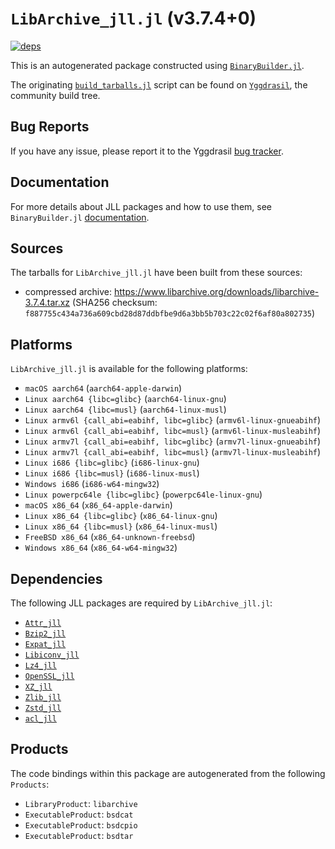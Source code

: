 # `LibArchive_jll.jl` (v3.7.4+0)

[![deps](https://juliahub.com/docs/LibArchive_jll/deps.svg)](https://juliahub.com/ui/Packages/LibArchive_jll/zbR4h?page=2)

This is an autogenerated package constructed using [`BinaryBuilder.jl`](https://github.com/JuliaPackaging/BinaryBuilder.jl).

The originating [`build_tarballs.jl`](https://github.com/JuliaPackaging/Yggdrasil/blob/fcbc3564e103d347052338686fe87d9301a039ee/L/LibArchive/build_tarballs.jl) script can be found on [`Yggdrasil`](https://github.com/JuliaPackaging/Yggdrasil/), the community build tree.

## Bug Reports

If you have any issue, please report it to the Yggdrasil [bug tracker](https://github.com/JuliaPackaging/Yggdrasil/issues).

## Documentation

For more details about JLL packages and how to use them, see `BinaryBuilder.jl` [documentation](https://docs.binarybuilder.org/stable/jll/).

## Sources

The tarballs for `LibArchive_jll.jl` have been built from these sources:

* compressed archive: https://www.libarchive.org/downloads/libarchive-3.7.4.tar.xz (SHA256 checksum: `f887755c434a736a609cbd28d87ddbfbe9d6a3bb5b703c22c02f6af80a802735`)

## Platforms

`LibArchive_jll.jl` is available for the following platforms:

* `macOS aarch64` (`aarch64-apple-darwin`)
* `Linux aarch64 {libc=glibc}` (`aarch64-linux-gnu`)
* `Linux aarch64 {libc=musl}` (`aarch64-linux-musl`)
* `Linux armv6l {call_abi=eabihf, libc=glibc}` (`armv6l-linux-gnueabihf`)
* `Linux armv6l {call_abi=eabihf, libc=musl}` (`armv6l-linux-musleabihf`)
* `Linux armv7l {call_abi=eabihf, libc=glibc}` (`armv7l-linux-gnueabihf`)
* `Linux armv7l {call_abi=eabihf, libc=musl}` (`armv7l-linux-musleabihf`)
* `Linux i686 {libc=glibc}` (`i686-linux-gnu`)
* `Linux i686 {libc=musl}` (`i686-linux-musl`)
* `Windows i686` (`i686-w64-mingw32`)
* `Linux powerpc64le {libc=glibc}` (`powerpc64le-linux-gnu`)
* `macOS x86_64` (`x86_64-apple-darwin`)
* `Linux x86_64 {libc=glibc}` (`x86_64-linux-gnu`)
* `Linux x86_64 {libc=musl}` (`x86_64-linux-musl`)
* `FreeBSD x86_64` (`x86_64-unknown-freebsd`)
* `Windows x86_64` (`x86_64-w64-mingw32`)

## Dependencies

The following JLL packages are required by `LibArchive_jll.jl`:

* [`Attr_jll`](https://github.com/JuliaBinaryWrappers/Attr_jll.jl)
* [`Bzip2_jll`](https://github.com/JuliaBinaryWrappers/Bzip2_jll.jl)
* [`Expat_jll`](https://github.com/JuliaBinaryWrappers/Expat_jll.jl)
* [`Libiconv_jll`](https://github.com/JuliaBinaryWrappers/Libiconv_jll.jl)
* [`Lz4_jll`](https://github.com/JuliaBinaryWrappers/Lz4_jll.jl)
* [`OpenSSL_jll`](https://github.com/JuliaBinaryWrappers/OpenSSL_jll.jl)
* [`XZ_jll`](https://github.com/JuliaBinaryWrappers/XZ_jll.jl)
* [`Zlib_jll`](https://github.com/JuliaBinaryWrappers/Zlib_jll.jl)
* [`Zstd_jll`](https://github.com/JuliaBinaryWrappers/Zstd_jll.jl)
* [`acl_jll`](https://github.com/JuliaBinaryWrappers/acl_jll.jl)

## Products

The code bindings within this package are autogenerated from the following `Products`:

* `LibraryProduct`: `libarchive`
* `ExecutableProduct`: `bsdcat`
* `ExecutableProduct`: `bsdcpio`
* `ExecutableProduct`: `bsdtar`
